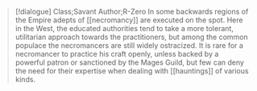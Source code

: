 >[!dialogue] Class;Savant Author;R-Zero
In some backwards regions of the Empire adepts of [[necromancy]] are executed on the spot. Here in the West, the educated authorities tend to take a more tolerant, utilitarian approach towards the practitioners, but among the common populace the necromancers are still widely ostracized. It is rare for a necromancer to practice his craft openly, unless backed by a powerful patron or sanctioned by the Mages Guild, but few can deny the need for their expertise when dealing with [[hauntings]] of various kinds.